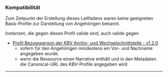 ### Kompatibilität

Zum Zeitpunkt der Erstellung dieses Leitfadens waren keine geeigneten Basis-Profile zur Darstellung von Angehörigen bekannt.

Instanzen, die gegen dieses Profil valide sind, auch valide gegen
 * [Profil Bezugsperson der KBV Archiv- und Wechselschnittstelle - v1.2.0](https://simplifier.net/pvs-archivierungs-undwechselschnittstelle/kbvprawbezugsperson)
   * sofern für den Angehörigen mindestens ein Vor- und Nachname angegeben wurde.   
   * wenn die Ressource einen Narrative enthält und in den Metadaten die Canonical-URL des KBV-Profile angegeben wird

---


